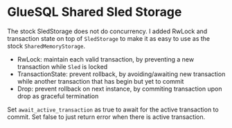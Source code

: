 # GlueSQL Shared Sled Storage
The stock SledStorage does not do concurrency. I added RwLock and transaction state on top of `SledStorage` to make it as easy to use as the stock `SharedMemoryStorage`.

- RwLock: maintain each valid transaction, by preventing a new transaction while `Sled` is locked
- TransactionState: prevent rollback, by avoiding/awaiting new transaction while another transaction that has begin but yet to commit
- Drop: prevent rollback on next instance, by commiting transaction upon drop as graceful termination

Set `await_active_transaction` as true to await for the active transaction to commit. Set false to just return error when there is active transaction.

